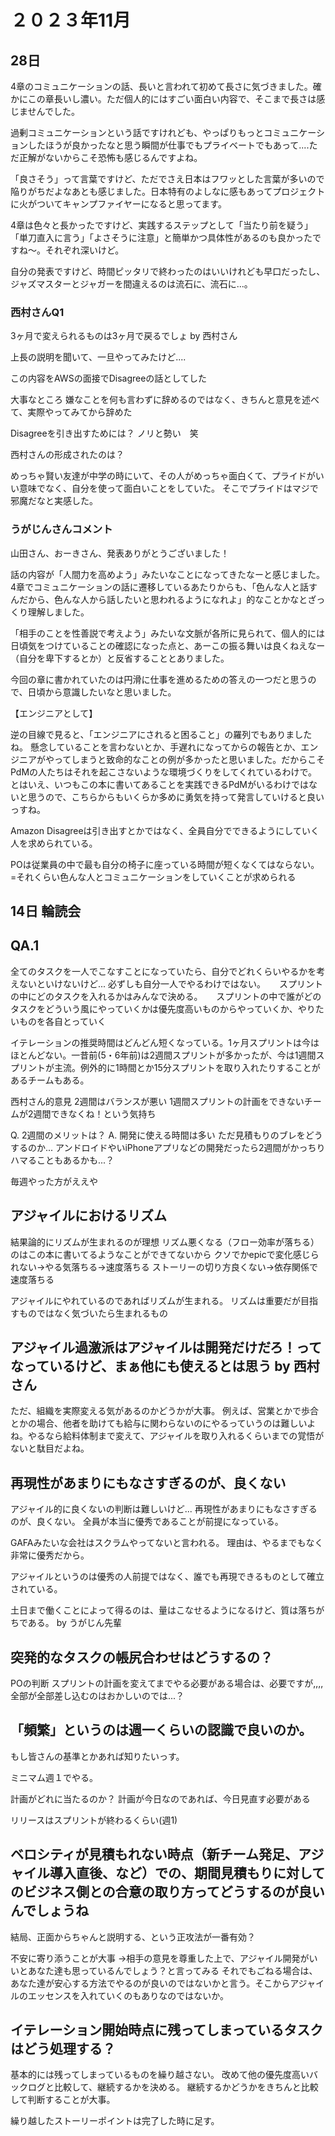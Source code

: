 # ２０２３年11月

## 28日

4章のコミュニケーションの話、長いと言われて初めて長さに気づきました。確かにこの章長いし濃い。ただ個人的にはすごい面白い内容で、そこまで長さは感じませんでした。

過剰コミュニケーションという話ですけれども、やっぱりもっとコミュニケーションしたほうが良かったなと思う瞬間が仕事でもプライベートでもあって....ただ正解がないからこそ恐怖も感じるんですよね。

「良さそう」って言葉ですけど、ただでさえ日本はフワッとした言葉が多いので陥りがちだよなあとも感じました。日本特有のよしなに感もあってプロジェクトに火がついてキャンプファイヤーになると思ってます。

4章は色々と長かったですけど、実践するステップとして「当たり前を疑う」「単刀直入に言う」「よさそうに注意」と簡単かつ具体性があるのも良かったですね〜。それぞれ深いけど。

自分の発表ですけど、時間ピッタリで終わったのはいいけれども早口だったし、ジャズマスターとジャガーを間違えるのは流石に、流石に...。

### 西村さんQ1

3ヶ月で変えられるものは3ヶ月で戻るでしょ
by 西村さん

上長の説明を聞いて、一旦やってみたけど....

この内容をAWSの面接でDisagreeの話としてした

大事なところ
嫌なことを何も言わずに辞めるのではなく、きちんと意見を述べて、実際やってみてから辞めた

Disagreeを引き出すためには？
ノリと勢い　笑

西村さんの形成されたのは？

めっちゃ賢い友達が中学の時にいて、その人がめっちゃ面白くて、プライドがいい意味でなく、自分を使って面白いことをしていた。
そこでプライドはマジで邪魔だなと実感した。

### うがじんさんコメント

山田さん、おーきさん、発表ありがとうございました！

話の内容が「人間力を高めよう」みたいなことになってきたなーと感じました。
4章でコミュニケーションの話に遷移しているあたりからも、「色んな人と話すんだから、色んな人から話したいと思われるようになれよ」的なことかなとざっくり理解しました。

「相手のことを性善説で考えよう」みたいな文脈が各所に見られて、個人的には日頃気をつけていることの確認になった点と、あーこの振る舞いは良くねえなー（自分を卑下するとか）と反省することとありました。

今回の章に書かれていたのは円滑に仕事を進めるための答えの一つだと思うので、日頃から意識したいなと思いました。

【エンジニアとして】

逆の目線で見ると、「エンジニアにされると困ること」の羅列でもありましたね。
懸念していることを言わないとか、手遅れになってからの報告とか、エンジニアがやってしまうと致命的なことの例が多かったと思いました。だからこそPdMの人たちはそれを起こさないような環境づくりをしてくれているわけで。
とはいえ、いつもこの本に書いてあることを実践できるPdMがいるわけではないと思うので、こちらからもいくらか多めに勇気を持って発言していけると良いっすね。

Amazon
Disagreeは引き出すとかではなく、全員自分でできるようにしていく人を求められている。

POは従業員の中で最も自分の椅子に座っている時間が短くなくてはならない。
=それくらい色んな人とコミュニケーションをしていくことが求められる

## 14日 輪読会

## QA.1

全てのタスクを一人でこなすことになっていたら、自分でどれくらいやるかを考えないといけないけど...
      必ずしも自分一人でやるわけではない。
　  スプリントの中にどのタスクを入れるかはみんなで決める。
　  スプリントの中で誰がどのタスクをどういう風にやっていくかは優先度高いものからやっていくか、やりたいものを各自とっていく

イテレーションの推奨時間はどんどん短くなっている。1ヶ月スプリントは今はほとんどない。一昔前(5・6年前)は2週間スプリントが多かったが、今は1週間スプリントが主流。例外的に1時間とか15分スプリントを取り入れたりすることがあるチームもある。

西村さん的意見
2週間はバランスが悪い
1週間スプリントの計画をできないチームが2週間できなくね！という気持ち

Q. 2週間のメリットは？
A. 開発に使える時間は多い
ただ見積もりのブレをどうするのか...
アンドロイドやいiPhoneアプリなどの開発だったら2週間がかっちりハマることもあるかも...？

毎週やった方がええや

## アジャイルにおけるリズム

結果論的にリズムが生まれるのが理想
リズム悪くなる（フロー効率が落ちる）のはこの本に書いてるようなことができてないから
クソでかepicで変化感じられない→やる気落ちる→速度落ちる
ストーリーの切り方良くない→依存関係で速度落ちる

アジャイルにやれているのであればリズムが生まれる。
リズムは重要だが目指すものではなく気づいたら生まれるもの

## アジャイル過激派はアジャイルは開発だけだろ！ってなっているけど、まぁ他にも使えるとは思う by 西村さん

ただ、組織を実際変える気があるのかどうかが大事。
例えば、営業とかで歩合とかの場合、他者を助けても給与に関わらないのにやるっていうのは難しいよね。やるなら給料体制まで変えて、アジャイルを取り入れるくらいまでの覚悟がないと駄目だよね。

## 再現性があまりにもなさすぎるのが、良くない

アジャイル的に良くないの判断は難しいけど...
再現性があまりにもなさすぎるのが、良くない。
全員が本当に優秀であることが前提になっている。

GAFAみたいな会社はスクラムやってないと言われる。
理由は、やるまでもなく非常に優秀だから。

アジャイルというのは優秀の人前提ではなく、誰でも再現できるものとして確立されている。

土日まで働くことによって得るのは、量はこなせるようになるけど、質は落ちがちである。
by うがじん先輩

## 突発的なタスクの帳尻合わせはどうするの？

POの判断
スプリントの計画を変えてまでやる必要がある場合は、必要ですが,,,,
全部が全部差し込むのはおかしいのでは...？

## 「頻繁」というのは週一くらいの認識で良いのか。

もし皆さんの基準とかあれば知りたいっす。

ミニマム週１でやる。

計画がどれに当たるのか？
計画が今日なのであれば、今日見直す必要がある

リリースはスプリントが終わるくらい(週1)

## ベロシティが見積もれない時点（新チーム発足、アジャイル導入直後、など）での、期間見積もりに対してのビジネス側との合意の取り方ってどうするのが良いんでしょうね

結局、正面からちゃんと説明する、という正攻法が一番有効？

不安に寄り添うことが大事
→相手の意見を尊重した上で、アジャイル開発がいいとあなた達も思っているんでしょう？と言ってみる
それでもごねる場合は、あなた達が安心する方法でやるのが良いのではないかと言う。そこからアジャイルのエッセンスを入れていくのもありなのではないか。

## イテレーション開始時点に残ってしまっているタスクはどう処理する？

基本的には残ってしまっているものを繰り越さない。
改めて他の優先度高いバックログと比較して、継続するかを決める。
継続するかどうかをきちんと比較して判断することが大事。

繰り越したストーリーポイントは完了した時に足す。
